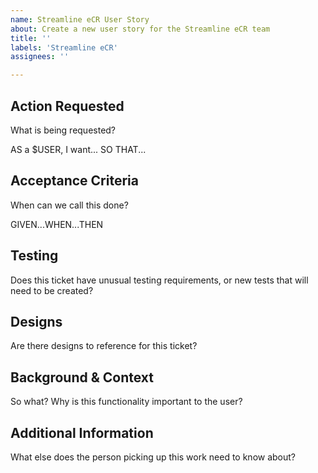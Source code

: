 ```yaml
---
name: Streamline eCR User Story
about: Create a new user story for the Streamline eCR team
title: ''
labels: 'Streamline eCR'
assignees: ''

---
```


## Action Requested
What is being requested? 

AS a $USER, I want... SO THAT...

## Acceptance Criteria
When can we call this done?

GIVEN...WHEN...THEN

## Testing
Does this ticket have unusual testing requirements, or new tests that will need to be created?

## Designs
Are there designs to reference for this ticket?

## Background & Context
So what? Why is this functionality important to the user?

## Additional Information
What else does the person picking up this work need to know about?
